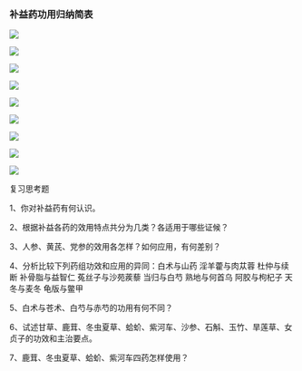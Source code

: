 ### 补益药功用归纳简表

![](img/17.1.jpg)

![](img/17.2.jpg)

![](img/17.3.jpg)

![](img/17.4.jpg)

![](img/17.5.jpg)

![](img/17.6.jpg)

![](img/17.7.jpg)

![](img/17.8.jpg)

![](img/17.9.jpg)

复习思考题

1、你对补益药有何认识。

2、根据补益各药的效用特点共分为几类？各适用于哪些证候？

3、人参、黄芪、党参的效用各怎样？如何应用，有何差别？

4、分析比较下列药组功效和应用的异同：白术与山药  淫羊藿与肉苁蓉  杜仲与续断  补骨脂与益智仁  菟丝子与沙苑蒺藜  当归与白芍  熟地与何首乌  阿胶与枸杞子  天冬与麦冬  龟版与鳖甲

5、白术与苍术、白芍与赤芍的功用有何不同？

6、试述甘草、鹿茸、冬虫夏草、蛤蚧、紫河车、沙参、石斛、玉竹、旱莲草、女贞子的功效和主治要点。

7、鹿茸、冬虫夏草、蛤蚧、紫河车四药怎样使用？

